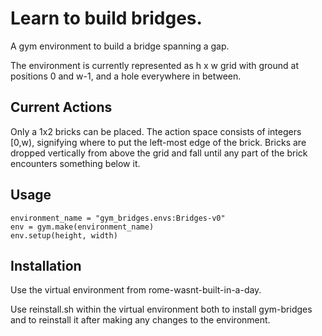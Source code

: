 # Learn to build bridges.

A gym environment to build a bridge spanning a gap.

The environment is currently represented as h x w grid with ground at positions 0 and w-1, and a hole everywhere in between.

## Current Actions

Only a 1x2 bricks can be placed. The action space consists of integers [0,w), signifying where to put the left-most edge of the brick. Bricks are dropped vertically from above the grid and fall until any part of the brick encounters something below it.

## Usage
`environment_name = "gym_bridges.envs:Bridges-v0"`  
`env = gym.make(environment_name)`  
`env.setup(height, width)`

## Installation
Use the virtual environment from rome-wasnt-built-in-a-day.

Use reinstall.sh within the virtual environment both to install gym-bridges and to reinstall it after making any changes to the environment.
